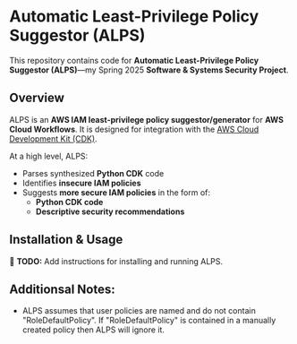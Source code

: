 # Automatic Least-Privilege Policy Suggestor (ALPS)

This repository contains code for **Automatic Least-Privilege Policy Suggestor (ALPS)**—my Spring 2025 **Software & Systems Security Project**.

## Overview

ALPS is an **AWS IAM least-privilege policy suggestor/generator** for **AWS Cloud Workflows**. It is designed for integration with the [AWS Cloud Development Kit (CDK)](https://aws.amazon.com/cdk/).

At a high level, ALPS:

- Parses synthesized **Python CDK** code
- Identifies **insecure IAM policies**
- Suggests **more secure IAM policies** in the form of:
  - **Python CDK code**
  - **Descriptive security recommendations**

## Installation & Usage

🚧 **TODO:** Add instructions for installing and running ALPS.

## Additionsal Notes:

- ALPS assumes that user policies are named and do not contain "RoleDefaultPolicy". If "RoleDefaultPolicy" is contained in a manually created policy then ALPS will ignore it.
